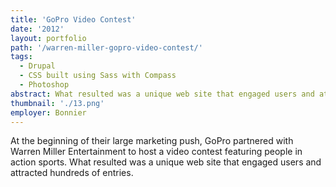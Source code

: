 ```yaml
---
title: 'GoPro Video Contest'
date: '2012'
layout: portfolio
path: '/warren-miller-gopro-video-contest/'
tags:
  - Drupal
  - CSS built using Sass with Compass
  - Photoshop
abstract: What resulted was a unique web site that engaged users and attracted hundreds of entries.
thumbnail: './13.png'
employer: Bonnier
---
```


At the beginning of their large marketing push, GoPro partnered with Warren Miller Entertainment to host a video contest featuring people in action sports. What resulted was a unique web site that engaged users and attracted hundreds of entries.
